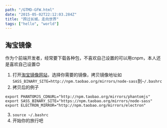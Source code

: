 ```yaml
---
path: "/GTMD-GFW.html"
date: "2015-05-02T22:12:03.284Z"
title: "跨过长城，走向世界"
tags: ["hello", "world"]
---
```

## 淘宝镜像
作为个前端开发者，经常要下载各种包，不喜欢自己设置的可以用cnpm，本人还是喜欢自己设置😊
1. 打开[淘宝镜像网站](https://npm.taobao.org/mirrors)，选择你需要的镜像，拷贝镜像地址如`SASS_BINARY_SITE=http://npm.taobao.org/mirrors/node-sass`到`~/.bashrc`
2. 拷贝后的例子
```
export PHANTOMJS_CDNURL="http://npm.taobao.org/mirrors/phantomjs"
export SASS_BINARY_SITE="https://npm.taobao.org/mirrors/node-sass"
export ELECTRON_MIRROR="http://npm.taobao.org/mirrors/electron"
```

3. `source ~/.bashrc`
4. 开始你的旅行吧
